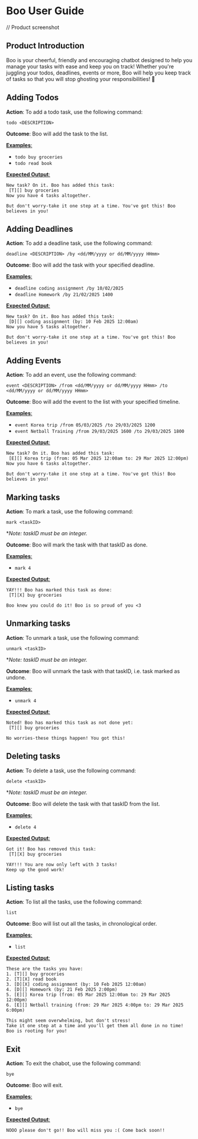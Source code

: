 # Boo User Guide

// Product screenshot

## Product Introduction
Boo is your cheerful, friendly and encouraging chatbot designed to help you manage your tasks with ease and keep you on track! Whether you're juggling your todos, deadlines, events or more, Boo will help you keep track of tasks so that you will stop ghosting your responsibilities! 👻

## Adding Todos
**Action**: To add a todo task, use the following command:
```
todo <DESCRIPTION>
```

**Outcome**: Boo will add the task to the list.

<ins>**Examples**:</ins>
- `todo buy groceries`
- `todo read book`

<ins>**Expected Output**:</ins>
```
New task? On it. Boo has added this task: 
 [T][] buy groceries
Now you have 4 tasks altogether.

But don't worry-take it one step at a time. You've got this! Boo believes in you!
```

## Adding Deadlines
**Action**: To add a deadline task, use the following command:

```
deadline <DESCRIPTION> /by <dd/MM/yyyy or dd/MM/yyyy HHmm>
```

**Outcome**: Boo will add the task with your specified deadline.

<ins>**Examples**:</ins>
- `deadline coding assignment /by 10/02/2025`
- `deadline Homework /by 21/02/2025 1400`

<ins>**Expected Output**:</ins>
```
New task? On it. Boo has added this task: 
 [D][] coding assignment (by: 10 Feb 2025 12:00am)
Now you have 5 tasks altogether.

But don't worry-take it one step at a time. You've got this! Boo believes in you!
```

## Adding Events

**Action**: To add an event, use the following command:
```
event <DESCRIPTION> /from <dd/MM/yyyy or dd/MM/yyyy HHmm> /to <dd/MM/yyyy or dd/MM/yyyy HHmm>
```

**Outcome**: Boo will add the event to the list with your specified timeline.

<ins>**Examples**:</ins>
- `event Korea trip /from 05/03/2025 /to 29/03/2025 1200`
- `event Netball Training /from 29/03/2025 1600 /to 29/03/2025 1800`

<ins>**Expected Output**:</ins>
```
New task? On it. Boo has added this task: 
 [E][] Korea trip (from: 05 Mar 2025 12:00am to: 29 Mar 2025 12:00pm)
Now you have 6 tasks altogether.

But don't worry-take it one step at a time. You've got this! Boo believes in you!
```

## Marking tasks
**Action**: To mark a task, use the following command:
```
mark <taskID>
```
*_Note: taskID must be an integer._

**Outcome**: Boo will mark the task with that taskID as done.

<ins>**Examples**:</ins>
- `mark 4`

<ins>**Expected Output**:</ins>
```
YAY!!! Boo has marked this task as done:
 [T][X] buy groceries

Boo knew you could do it! Boo is so proud of you <3
```

## Unmarking tasks
**Action**: To unmark a task, use the following command:
```
unmark <taskID>
```
*_Note: taskID must be an integer._

**Outcome**: Boo will unmark the task with that taskID, i.e. task marked as undone.

<ins>**Examples**:</ins>
- `unmark 4`

<ins>**Expected Output**:</ins>
```
Noted! Boo has marked this task as not done yet:
 [T][] buy groceries

No worries-these things happen! You got this!
```

## Deleting tasks
**Action**: To delete a task, use the following command:
```
delete <taskID>
```
*_Note: taskID must be an integer._

**Outcome**: Boo will delete the task with that taskID from the list.

<ins>**Examples**:</ins>
- `delete 4`

<ins>**Expected Output**:</ins>
```
Got it! Boo has removed this task:
 [T][X] buy groceries

YAY!!! You are now only left with 3 tasks! 
Keep up the good work!
```

## Listing tasks
**Action**: To list all the tasks, use the following command:
```
list
```

**Outcome**: Boo will list out all the tasks, in chronological order.

<ins>**Examples**:</ins>
- `list`

<ins>**Expected Output**:</ins>
```
These are the tasks you have: 
1. [T][] buy groceries
2. [T][X] read book
3. [D][X] coding assignment (by: 10 Feb 2025 12:00am)
4. [D][] Homework (by: 21 Feb 2025 2:00pm)
5. [E][] Korea trip (from: 05 Mar 2025 12:00am to: 29 Mar 2025 12:00pm)
6. [E][] Netball training (from: 29 Mar 2025 4:00pm to: 29 Mar 2025 6:00pm)

This might seem overwhelming, but don't stress!
Take it one step at a time and you'll get them all done in no time! Boo is rooting for you!
```

## Exit
**Action**: To exit the chabot, use the following command:
```
bye
```

**Outcome**: Boo will exit.

<ins>**Examples**:</ins>
- `bye`

<ins>**Expected Output**:</ins>
```
NOOO please don't go!! Boo will miss you :( Come back soon!!
```

